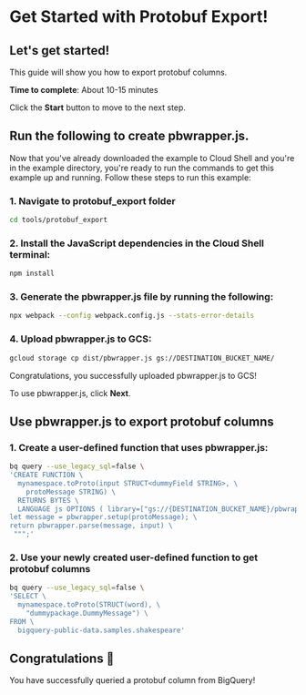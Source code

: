 # Get Started with Protobuf Export!

## Let's get started!

This guide will show you how to export protobuf columns.

**Time to complete**: About 10-15 minutes

Click the **Start** button to move to the next step.

## Run the following to create pbwrapper.js.

Now that you've already downloaded the example to Cloud Shell and you're in the
example directory, you're ready to run the commands to get
this example up and running. Follow these steps to run this example:

### 1. Navigate to protobuf_export folder
```bash
cd tools/protobuf_export
```

### 2. Install the JavaScript dependencies in the Cloud Shell terminal:

```bash
npm install
```

### 3. Generate the pbwrapper.js file by running the following:

```bash
npx webpack --config webpack.config.js --stats-error-details
```

### 4. Upload pbwrapper.js to GCS:
```bash
gcloud storage cp dist/pbwrapper.js gs://DESTINATION_BUCKET_NAME/
```

Congratulations, you successfully uploaded pbwrapper.js to GCS!

To use pbwrapper.js, click **Next**.

## Use pbwrapper.js to export protobuf columns

### 1. Create a user-defined function that uses pbwrapper.js:

```bash
bq query --use_legacy_sql=false \
'CREATE FUNCTION \
  mynamespace.toProto(input STRUCT<dummyField STRING>, \
    protoMessage STRING) \
  RETURNS BYTES \
  LANGUAGE js OPTIONS ( library=["gs://{DESTINATION_BUCKET_NAME}/pbwrapper.js"] ) AS r""" \
let message = pbwrapper.setup(protoMessage); \
return pbwrapper.parse(message, input) \
 """;' 
```

### 2. Use your newly created user-defined function to get protobuf columns

```bash
bq query --use_legacy_sql=false \
'SELECT \
  mynamespace.toProto(STRUCT(word), \
    "dummypackage.DummyMessage") \
FROM \
  bigquery-public-data.samples.shakespeare' 
```

## Congratulations 🎉

You have successfully queried a protobuf column from BigQuery!

